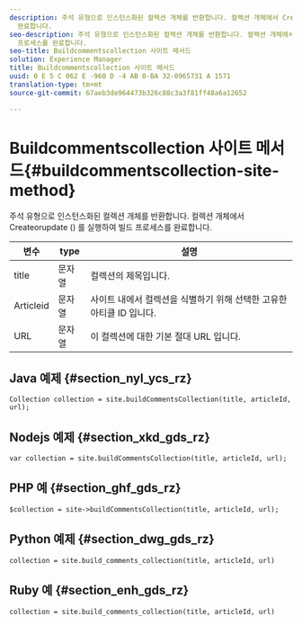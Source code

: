 ```yaml
---
description: 주석 유형으로 인스턴스화된 컬렉션 개체를 반환합니다. 컬렉션 개체에서 Createorupdate () 를 실행하여 빌드 프로세스를
  완료합니다.
seo-description: 주석 유형으로 인스턴스화된 컬렉션 개체를 반환합니다. 컬렉션 개체에서 Createorupdate () 를 실행하여 빌드
  프로세스를 완료합니다.
seo-title: Buildcommentscollection 사이트 메서드
solution: Experience Manager
title: Buildcommentscollection 사이트 메서드
uuid: 0 E 5 C 062 E -960 D -4 AB 0-BA 32-0965731 A 1571
translation-type: tm+mt
source-git-commit: 67aeb3de964473b326c88c3a3f81ff48a6a12652

---
```



# Buildcommentscollection 사이트 메서드{#buildcommentscollection-site-method}

주석 유형으로 인스턴스화된 컬렉션 개체를 반환합니다. 컬렉션 개체에서 Createorupdate () 를 실행하여 빌드 프로세스를 완료합니다.

| 변수 | type | 설명 |
|--- |--- |--- |
| title | 문자열 | 컬렉션의 제목입니다. |
| Articleid | 문자열 | 사이트 내에서 컬렉션을 식별하기 위해 선택한 고유한 아티클 ID 입니다. |
| URL | 문자열 | 이 컬렉션에 대한 기본 절대 URL 입니다. |

## Java 예제 {#section_nyl_ycs_rz}

```
Collection collection = site.buildCommentsCollection(title, articleId, url);
```

## Nodejs 예제 {#section_xkd_gds_rz}

```
var collection = site.buildCommentsCollection(title, articleId, url); 
```

## PHP 예 {#section_ghf_gds_rz}

```
$collection = site->buildCommentsCollection(title, articleId, url); 
```

## Python 예제 {#section_dwg_gds_rz}

```
collection = site.build_comments_collection(title, articleId, url) 
```

## Ruby 예 {#section_enh_gds_rz}

```
collection = site.build_comments_collection(title, articleId, url) 
```
